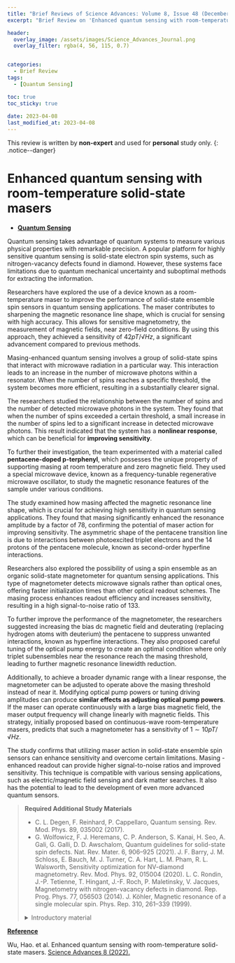 ```yaml
---
title: "Brief Reviews of Science Advances: Volume 8, Issue 48 (December 2, 2022)"
excerpt: "Brief Review on 'Enhanced quantum sensing with room-temperature solid-state masers' "

header:
  overlay_image: /assets/images/Science_Advances_Journal.png
  overlay_filter: rgba(4, 56, 115, 0.7)


categories:
  - Brief Review
tags:
  - [Quantum Sensing]

toc: true
toc_sticky: true
 
date: 2023-04-08
last_modified_at: 2023-04-08
---
```


This review is written by **non-expert** and used for **personal** study only.
{: .notice--danger}

# Enhanced quantum sensing with room-temperature solid-state masers
- **<U>Quantum Sensing</U>**

Quantum sensing takes advantage of quantum systems to measure various physical properties with remarkable precision. A popular platform for highly sensitive quantum sensing is solid-state electron spin systems, such as nitrogen-vacancy defects found in diamond. However, these systems face limitations due to quantum mechanical uncertainty and suboptimal methods for extracting the information.

Researchers have explored the use of a device known as a room-temperature maser to improve the performance of solid-state ensemble spin sensors in quantum sensing applications. The maser contributes to sharpening the magnetic resonance line shape, which is crucial for sensing with high accuracy. This allows for sensitive magnetometry, the measurement of magnetic fields, near zero-field conditions. By using this approach, they achieved a sensitivity of $42 pT/√Hz$, a significant advancement compared to previous methods.

Masing-enhanced quantum sensing involves a group of solid-state spins that interact with microwave radiation in a particular way. This interaction leads to an increase in the number of microwave photons within a resonator. When the number of spins reaches a specific threshold, the system becomes more efficient, resulting in a substantially clearer signal.

The researchers studied the relationship between the number of spins and the number of detected microwave photons in the system. They found that when the number of spins exceeded a certain threshold, a small increase in the number of spins led to a significant increase in detected microwave photons. This result indicated that the system has a **nonlinear response**, which can be beneficial for **improving sensitivity**.

To further their investigation, the team experimented with a material called **pentacene-doped p-terphenyl**, which possesses the unique property of supporting masing at room temperature and zero magnetic field. They used a special microwave device, known as a frequency-tunable regenerative microwave oscillator, to study the magnetic resonance features of the sample under various conditions.

The study examined how masing affected the magnetic resonance line shape, which is crucial for achieving high sensitivity in quantum sensing applications. They found that masing significantly enhanced the resonance amplitude by a factor of $78$, confirming the potential of maser action for improving sensitivity. The asymmetric shape of the pentacene transition line is due to interactions between photoexcited triplet electrons and the $14$ protons of the pentacene molecule, known as second-order hyperfine interactions.

Researchers also explored the possibility of using a spin ensemble as an organic solid-state magnetometer for quantum sensing applications. This type of magnetometer detects microwave signals rather than optical ones, offering faster initialization times than other optical readout schemes. The masing process enhances readout efficiency and increases sensitivity, resulting in a high signal-to-noise ratio of $133$.

To further improve the performance of the magnetometer, the researchers suggested increasing the bias dc magnetic field and deuterating (replacing hydrogen atoms with deuterium) the pentacene to suppress unwanted interactions, known as hyperfine interactions. They also proposed careful tuning of the optical pump energy to create an optimal condition where only triplet subensembles near the resonance reach the masing threshold, leading to further magnetic resonance linewidth reduction.

Additionally, to achieve a broader dynamic range with a linear response, the magnetometer can be adjusted to operate above the masing threshold instead of near it. Modifying optical pump powers or tuning driving amplitudes can produce **similar effects as adjusting optical pump powers**. If the maser can operate continuously with a large bias magnetic field, the maser output frequency will change linearly with magnetic fields. This strategy, initially proposed based on continuous-wave room-temperature masers, predicts that such a magnetometer has a sensitivity of $1 \sim 10 pT/√Hz$.

The study confirms that utilizing maser action in solid-state ensemble spin sensors can enhance sensitivity and overcome certain limitations. Masing -enhanced readout can provide higher signal-to-noise ratios and improved sensitivity. This technique is compatible with various sensing applications, such as electric/magnetic field sensing and dark matter searches. It also has the potential to lead to the development of even more advanced quantum sensors.


>**Required Additional Study Materials**
> 
> - C. L. Degen, F. Reinhard, P. Cappellaro, Quantum sensing. Rev. Mod. Phys. 89, 035002 (2017).
> - G. Wolfowicz, F. J. Heremans, C. P. Anderson, S. Kanai, H. Seo, A. Gali, G. Galli, D. D. Awschalom, Quantum guidelines for solid-state spin defects. Nat. Rev. Mater. 6, 906–925 (2021).
> J. F. Barry, J. M. Schloss, E. Bauch, M. J. Turner, C. A. Hart, L. M. Pham, R. L. Walsworth, Sensitivity optimization for NV-diamond magnetometry. Rev. Mod. Phys. 92, 015004 (2020).
> L. C. Rondin, J.-P. Tetienne, T. Hingant, J.-F. Roch, P. Maletinsky, V. Jacques, Magnetometry with nitrogen-vacancy defects in diamond. Rep. Prog. Phys. 77, 056503 (2014).
> J. Köhler, Magnetic resonance of a single molecular spin. Phys. Rep. 310, 261–339 (1999).
> <details>
> <summary>Introductory material</summary>
> <div markdown="1">
> - “**Quantum Solid-State Physics**” by Serghey V. Vonsovsky and Mikhail I. Katsnelson
> - “**Solid State Physics**” by David W. Snoke
> </div>
> </details>

**<U>Reference</U>**

Wu, Hao. et al. Enhanced quantum sensing with room-temperature solid-state masers. [Science Advances 8 (2022).](https://www.science.org/doi/10.1126/sciadv.ade1613)